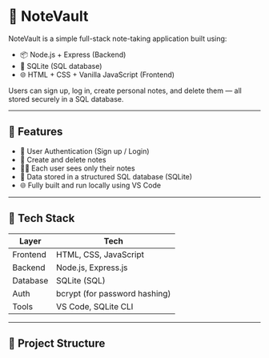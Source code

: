 # 📝 NoteVault

NoteVault is a simple full-stack note-taking application built using:

- 📦 Node.js + Express (Backend)
- 💾 SQLite (SQL database)
- 🌐 HTML + CSS + Vanilla JavaScript (Frontend)

Users can sign up, log in, create personal notes, and delete them — all stored securely in a SQL database.

---

## 🚀 Features

- 🔐 User Authentication (Sign up / Login)
- 📝 Create and delete notes
- 👨‍💻 Each user sees only their notes
- 💾 Data stored in a structured SQL database (SQLite)
- 🌐 Fully built and run locally using VS Code

---

## 🧱 Tech Stack

| Layer      | Tech         |
|------------|--------------|
| Frontend   | HTML, CSS, JavaScript |
| Backend    | Node.js, Express.js |
| Database   | SQLite (SQL) |
| Auth       | bcrypt (for password hashing) |
| Tools      | VS Code, SQLite CLI |

---

## 📂 Project Structure
